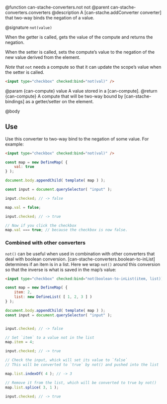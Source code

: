 @function can-stache-converters.not not
@parent can-stache-converters.converters
@description A [can-stache.addConverter converter] that two-way binds the negation of a value.

@signature `not(value)`

When the getter is called, gets the value of the compute and returns the negation.

When the setter is called, sets the compute’s value to the negation of the new value derived from the element.

*Note* that `not` needs a compute so that it can update the scope’s value when the setter is called.

```html
<input type="checkbox" checked:bind="not(val)" />
```

@param {can-compute} value A value stored in a [can-compute].
@return {can-compute} A compute that will be two-way bound by [can-stache-bindings] as a getter/setter on the element.

@body

## Use

Use this converter to two-way bind to the negation of some value. For example:

```html
<input type="checkbox" checked:bind="not(val)" />
```

```js
const map = new DefineMap( {
	val: true
} );

document.body.appendChild( template( map ) );

const input = document.querySelector( "input" );

input.checked; // -> false

map.val = false;

input.checked; // -> true

// Now if you click the checkbox
map.val === true; // because the checkbox is now false.
```

### Combined with other converters

`not()` can be useful when used in combination with other converters that deal with boolean conversion. [can-stache-converters.boolean-to-inList] determines if an item is in a list. Here we wrap `not()` around this conversion so that the inverse is what is saved in the map’s value:

```html
<input type="checkbox" checked:bind="not(boolean-to-inList(item, list))" />
```

```js
const map = new DefineMap( {
	item: 2,
	list: new DefineList( [ 1, 2, 3 ] )
} );

document.body.appendChild( template( map ) );
const input = document.querySelector( "input" );


input.checked; // -> false

// Set `item` to a value not in the list
map.item = 4;

input.checked; // -> true

// Check the input, whick will set its value to `false`
// This will be converted to `true` by not() and pushed into the list

map.list.indexOf( 4 ); // -> 3

// Remove it from the list, which will be converted to true by not()
map.list.splice( 3, 1 );

input.checked; // -> true
```
